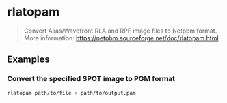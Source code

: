 # rlatopam

> Convert Alias/Wavefront RLA and RPF image files to Netpbm format. More information: <https://netpbm.sourceforge.net/doc/rlatopam.html>.

## Examples

### Convert the specified SPOT image to PGM format

```bash
rlatopam path/to/file > path/to/output.pam
```

